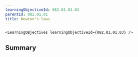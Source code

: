 ```yaml
---
learningObjectiveId: 082.01.01.03
parentId: 082.01.01
title: Newton"s laws
---
```


```tsx eval
<LearningOBjectives learningObjectiveId={082.01.01.03} />
```

## Summary
